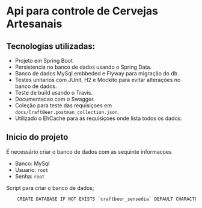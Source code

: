 
# Api para controle de Cervejas Artesanais

## Tecnologias utilizadas:

- Projeto em Spring Boot
- Persistencia no banco de dados usando o Spring Data.
- Banco de dados MySql embbeded e Flyway para migração do db. 
- Testes unitarios com JUnit, H2 e Mockito para evitar alterações no banco de dados.
- Teste de build usando o Travis.
- Documentacao com o Swagger.
- Coleção para teste das requisiçoes em `docs/CraftBeer.postman_collection.json`.
- Utilizado o EhCache para as requisiçoes onde lista todos os dados.

## Inicio do projeto

É necessário criar o banco de dados com as sequinte informacoes

- Banco: MySql
- Usuario: `root`
- Senha: `root`

Script para criar o banco de dados;

```bash
    CREATE DATABASE IF NOT EXISTS `craftbeer_sensedia` DEFAULT CHARACTER SET utf8 COLLATE utf8_general_ci;
```
